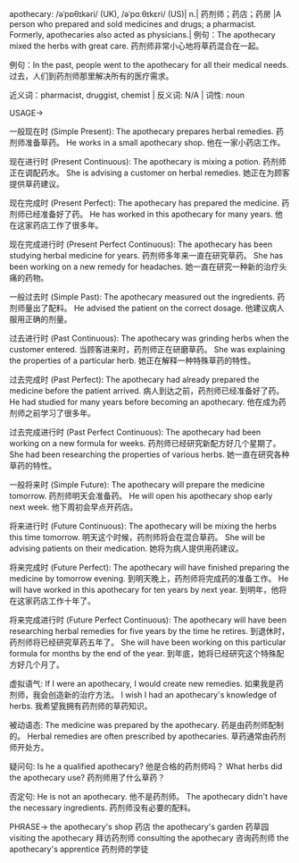 apothecary: /əˈpɒθɪkəri/ (UK), /əˈpɑːθɪkɛri/ (US)| n.| 药剂师；药店；药房 |A person who prepared and sold medicines and drugs; a pharmacist. Formerly, apothecaries also acted as physicians.|
例句：The apothecary mixed the herbs with great care. 药剂师非常小心地将草药混合在一起。

例句：In the past, people went to the apothecary for all their medical needs. 过去，人们到药剂师那里解决所有的医疗需求。

近义词：pharmacist, druggist, chemist |
反义词: N/A |
词性: noun


USAGE->

一般现在时 (Simple Present):
The apothecary prepares herbal remedies. 药剂师准备草药。
He works in a small apothecary shop. 他在一家小药店工作。

现在进行时 (Present Continuous):
The apothecary is mixing a potion. 药剂师正在调配药水。
She is advising a customer on herbal remedies. 她正在为顾客提供草药建议。

现在完成时 (Present Perfect):
The apothecary has prepared the medicine. 药剂师已经准备好了药。
He has worked in this apothecary for many years. 他在这家药店工作了很多年。

现在完成进行时 (Present Perfect Continuous):
The apothecary has been studying herbal medicine for years. 药剂师多年来一直在研究草药。
She has been working on a new remedy for headaches. 她一直在研究一种新的治疗头痛的药物。

一般过去时 (Simple Past):
The apothecary measured out the ingredients. 药剂师量出了配料。
He advised the patient on the correct dosage. 他建议病人服用正确的剂量。

过去进行时 (Past Continuous):
The apothecary was grinding herbs when the customer entered. 当顾客进来时，药剂师正在研磨草药。
She was explaining the properties of a particular herb. 她正在解释一种特殊草药的特性。

过去完成时 (Past Perfect):
The apothecary had already prepared the medicine before the patient arrived. 病人到达之前，药剂师已经准备好了药。
He had studied for many years before becoming an apothecary. 他在成为药剂师之前学习了很多年。

过去完成进行时 (Past Perfect Continuous):
The apothecary had been working on a new formula for weeks. 药剂师已经研究新配方好几个星期了。
She had been researching the properties of various herbs. 她一直在研究各种草药的特性。

一般将来时 (Simple Future):
The apothecary will prepare the medicine tomorrow. 药剂师明天会准备药。
He will open his apothecary shop early next week. 他下周初会早点开药店。

将来进行时 (Future Continuous):
The apothecary will be mixing the herbs this time tomorrow. 明天这个时候，药剂师将会在混合草药。
She will be advising patients on their medication. 她将为病人提供用药建议。

将来完成时 (Future Perfect):
The apothecary will have finished preparing the medicine by tomorrow evening. 到明天晚上，药剂师将完成药的准备工作。
He will have worked in this apothecary for ten years by next year. 到明年，他将在这家药店工作十年了。

将来完成进行时 (Future Perfect Continuous):
The apothecary will have been researching herbal remedies for five years by the time he retires. 到退休时，药剂师将已经研究草药五年了。
She will have been working on this particular formula for months by the end of the year. 到年底，她将已经研究这个特殊配方好几个月了。

虚拟语气:
If I were an apothecary, I would create new remedies. 如果我是药剂师，我会创造新的治疗方法。
I wish I had an apothecary's knowledge of herbs. 我希望我拥有药剂师的草药知识。

被动语态:
The medicine was prepared by the apothecary. 药是由药剂师配制的。
Herbal remedies are often prescribed by apothecaries. 草药通常由药剂师开处方。

疑问句:
Is he a qualified apothecary? 他是合格的药剂师吗？
What herbs did the apothecary use? 药剂师用了什么草药？

否定句:
He is not an apothecary. 他不是药剂师。
The apothecary didn't have the necessary ingredients. 药剂师没有必要的配料。


PHRASE->
the apothecary's shop 药店
the apothecary's garden 药草园
visiting the apothecary  拜访药剂师
consulting the apothecary 咨询药剂师
the apothecary's apprentice 药剂师的学徒
